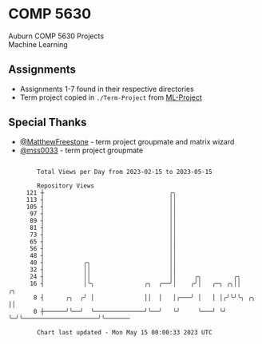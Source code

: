 # COMP 5630
Auburn COMP 5630 Projects  
Machine Learning

## Assignments
- Assignments 1-7 found in their respective directories
- Term project copied in `./Term-Project` from [ML-Project](https://github.com/wumphlett/ML-Project)

## Special Thanks
- [@MatthewFreestone](https://github.com/MatthewFreestone) - term project groupmate and matrix wizard
- [@mss0033](https://github.com/mss0033) - term project groupmate

```

        Total Views per Day from 2023-02-15 to 2023-05-15

        Repository Views
     121 ┼                                   ╭╮
     113 ┤                                   ││
     105 ┤                                   ││
      97 ┤                                   ││
      89 ┤                                   ││
      81 ┤                                   ││
      73 ┤                                   ││
      65 ┤                                   ││
      56 ┤                                   ││
      48 ┤                                   ││
      40 ┤           ╭╮                      ││
      32 ┤           ││                      ││
      24 ┤           ││                      ││     ╭╮         ╭╮
      16 ┤           │╰╮              ╭╮  ╭──╯│    ╭╯│   ╭─╮ ╭╮││                         ╭╮
       8 ┤      ╭╮  ╭╯ │              ││  │   │╭───╯ │   │ │╭╯╰╯╰╮ ╭╮                     ││
       0 ┼──────╯╰──╯  ╰──────────────╯╰──╯   ╰╯     ╰───╯ ╰╯    ╰─╯╰─────────────────────╯╰───────

        Chart last updated - Mon May 15 00:00:33 2023 UTC
        
```
